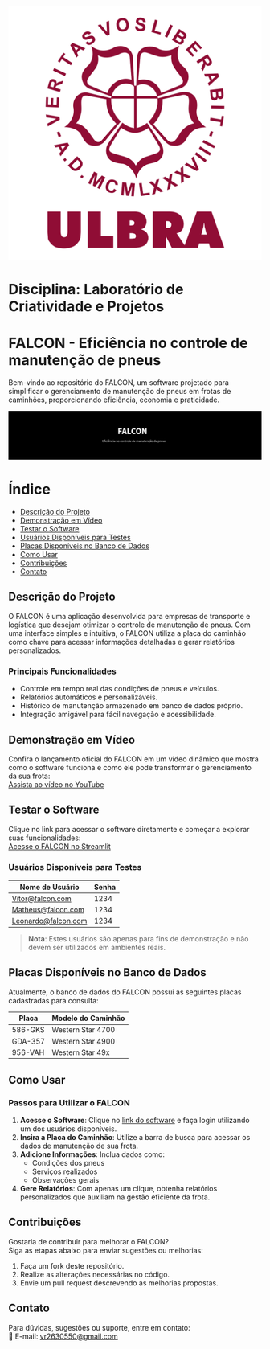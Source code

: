 ![ULBRA LOGO](https://github.com/Vitor-coder-eng/FALCON/blob/main/ULBRA_LOGO.png)
# Disciplina: Laboratório de Criatividade e Projetos


# FALCON - Eficiência no controle de manutenção de pneus 

Bem-vindo ao repositório do FALCON, um software projetado para simplificar o gerenciamento de manutenção de pneus em frotas de caminhões, proporcionando eficiência, economia e praticidade. 

 ![Logo FALCON](https://github.com/Vitor-coder-eng/FALCON/blob/main/FALCON.LOGO.png)

# Índice 

- [Descrição do Projeto](#descrição-do-projeto)
- [Demonstração em Vídeo](#demonstração-em-vídeo)
- [Testar o Software](#testar-o-software)
- [Usuários Disponíveis para Testes](#usuários-disponíveis-para-testes)
- [Placas Disponíveis no Banco de Dados](#placas-disponíveis-no-banco-de-dados)
- [Como Usar](#como-usar)
- [Contribuições](#contribuições)
- [Contato](#contato)

## Descrição do Projeto 

O FALCON é uma aplicação desenvolvida para empresas de transporte e logística que desejam otimizar o controle de manutenção de pneus. Com uma interface simples e intuitiva, o FALCON utiliza a placa do caminhão como chave para acessar informações detalhadas e gerar relatórios personalizados. 

### Principais Funcionalidades 

- Controle em tempo real das condições de pneus e veículos. 
- Relatórios automáticos e personalizáveis. 
- Histórico de manutenção armazenado em banco de dados próprio. 
- Integração amigável para fácil navegação e acessibilidade. 

## Demonstração em Vídeo 

Confira o lançamento oficial do FALCON em um vídeo dinâmico que mostra como o software funciona e como ele pode transformar o gerenciamento da sua frota:  
[Assista ao vídeo no YouTube](https://youtu.be/BBI2zjokerM)

## Testar o Software 

Clique no link para acessar o software diretamente e começar a explorar suas funcionalidades:  
[Acesse o FALCON no Streamlit](https://falcon-wwwxxx0101.streamlit.app/)

### Usuários Disponíveis para Testes   

| Nome de Usuário         | Senha   |
|-------------------------|---------|
| Vitor@falcon.com        | 1234    |
| Matheus@falcon.com      | 1234    |
| Leonardo@falcon.com     | 1234    |

> **Nota**: Estes usuários são apenas para fins de demonstração e não devem ser utilizados em ambientes reais.  

## Placas Disponíveis no Banco de Dados 

Atualmente, o banco de dados do FALCON possui as seguintes placas cadastradas para consulta:

| Placa       | Modelo do Caminhão         |
|-------------|----------------------------|
| 586-GKS     | Western Star 4700          |
| GDA-357     | Western Star 4900          |
| 956-VAH     | Western Star 49x           |

## Como Usar 

### Passos para Utilizar o FALCON

1. **Acesse o Software**: Clique no [link do software](https://falcon-wwwxxx0101.streamlit.app/) e faça login utilizando um dos usuários disponíveis.
2. **Insira a Placa do Caminhão**: Utilize a barra de busca para acessar os dados de manutenção de sua frota.
3. **Adicione Informações**: Inclua dados como:
   - Condições dos pneus
   - Serviços realizados
   - Observações gerais
4. **Gere Relatórios**: Com apenas um clique, obtenha relatórios personalizados que auxiliam na gestão eficiente da frota.

## Contribuições 

Gostaria de contribuir para melhorar o FALCON?  
Siga as etapas abaixo para enviar sugestões ou melhorias: 

1. Faça um fork deste repositório. 
2. Realize as alterações necessárias no código. 
3. Envie um pull request descrevendo as melhorias propostas. 

## Contato 

Para dúvidas, sugestões ou suporte, entre em contato:  
📧 E-mail: vr2630550@gmail.com  
